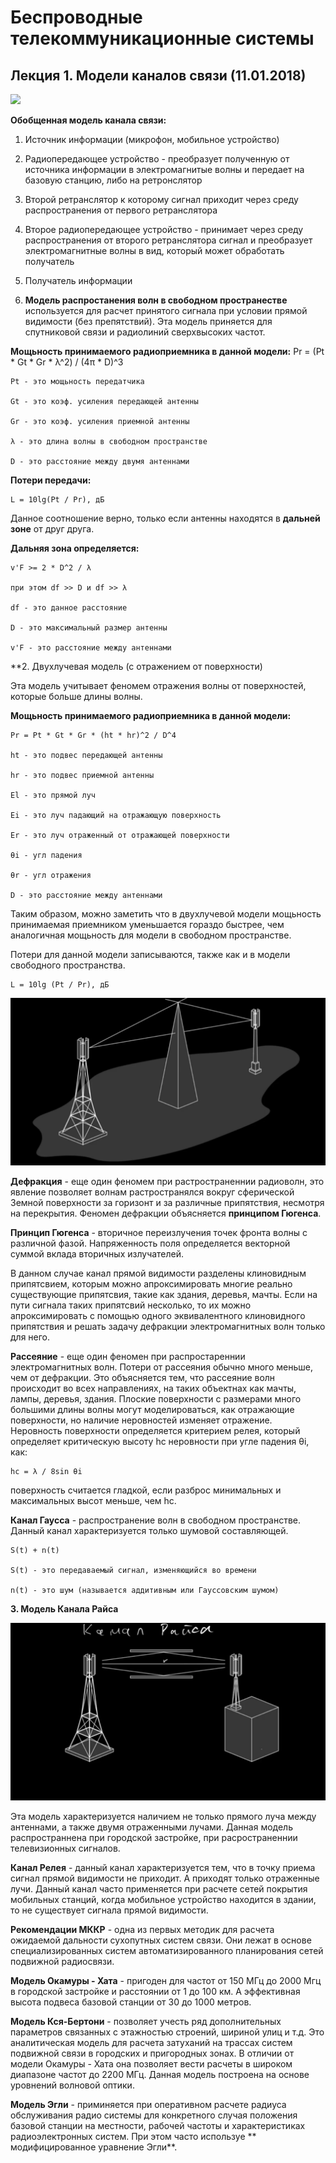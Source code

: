 # Беспроводные телекоммуникационные системы

## Лекция 1. Модели каналов связи (11.01.2018)

![](http://lib.exdat.com/tw_files2/urls_21/132/d-131976/7z-docs/1_html_m39ab73d2.png)

**Обобщенная модель канала связи:**
1. Источник информации (микрофон, мобильное устройство)

2. Радиопередающее устройство - преобразует полученную от источника информации в электромагнитые волны и передает на базовую станцию, либо на ретронслятор

3. Второй ретранслятор к которому сигнал приходит через среду распространения от первого ретранслятора

4. Второе радиопередающее устройство - принимает через среду распространения от второго ретранслятора сигнал и преобразует электромагнитные волны в вид, который может обработать получатель

5. Получатель информации

1. **Модель распростанения волн в свободном пространестве** используется для расчет принятого сигнала при условии прямой видимости (без препятствий). Эта модель приняется для спутниковой связи и радиолиний сверхвысоких частот.

**Мощьность принимаемого радиоприемника в данной модели:**
	Pr = (Pt * Gt * Gr * λ^2) / (4π * D)^3

	Pt - это мощьность передатчика

	Gt - это коэф. усиления передающей антенны

	Gr - это коэф. усиления приемной антенны

	λ - это длина волны в свободном пространстве

	D - это расстояние между двумя антеннами

**Потери передачи:**

	L = 10lg(Pt / Pr), дБ
Данное соотношение верно, только если антенны находятся в **дальней зоне** от друг друга.

**Дальняя зона определяется:**

	v'F >= 2 * D^2 / λ 

	при этом df >> D и df >> λ

	df - это данное расстояние

	D - это максимальный размер антенны

	v'F - это расстояние между антеннами

**2. Двухлучевая модель (с отражением от поверхности)

Эта модель учитывает феномем отражения волны от поверхностей, которые больше длины волны.

**Мощьность принимаемого радиоприемника в данной модели:**
	
	Pr = Pt * Gt * Gr * (ht * hr)^2 / D^4

	ht - это подвес передающей антенны

	hr - это подвес приемной антенны 

	El - это прямой луч

	Ei - это луч падающий на отражающую поверхность

	Er - это луч отраженный от отражающей поверхности

	θi - угл падения

	θr - угл отражения

	D - это расстояние между антеннами

Таким образом, можно заметить что в двухлучевой модели мощьность принимаемая приемником уменьшается гораздо быстрее, чем аналогичная мощьность для модели в свободном пространстве.

Потери для данной модели записываются, также как и в модели свободного пространства.

	L = 10lg (Pt / Pr), дБ

![](3.png)

**Дефракция** - еще один феномем при растространеннии радиоволн, это явление позволяет волнам растространялся вокруг сферической Земной поверхности за горизонт и за различные припятствия, несмотря на перекрытия. Феномен дефракции объясняется **принципом Гюгенса**.

**Принцип Гюгенса** - вторичное переизлучения точек фронта волны с различной фазой. Напряженность поля определяется векторной суммой вклада вторичных излучателей. 

В данном случае канал прямой видимости разделены клиновидным припятсвием, которым можно апроксимировать многие реально существующие припятсвия, такие как здания, деревья, мачты. Если на пути сигнала таких припятсвий несколько, то их можно апроксимировать с помощью одного эквивалентного клиновидного припятствия и решать задачу дефракции электромагнитных волн только для него. 

**Рассеяние** - еще один феномен при распростареннии электромагнитных волн. Потери от рассеяния обычно много меньше, чем от дефракции. Это объясняется тем, что рассеяние волн происходит во всех направлениях, на таких объектнах как мачты, лампы, деревья, здания. Плоские поверхности с размерами много большими длины волны могут моделироваться, как отражающие поверхности, но наличие неровностей изменяет отражение. Неровность поверхности определяется критерием релея, который определяет критическую высоту hc неровности при угле падения θi, как:

	hc = λ / 8sin θi

поверхность считается гладкой, если разброс минимальных и максимальных высот меньше, чем hc.

**Канал Гаусса** - распространение волн в свободном пространстве. Данный канал характеризуется только шумовой составляющей.

	S(t) + n(t)

	S(t) - это передаваемый сигнал, изменяющийся во времени

	n(t) - это шум (называется аддитивным или Гауссовским шумом)

**3. Модель Канала Райса**

![](4.png)

Эта модель характеризуется наличием не только прямого луча между антеннами, а также двумя отраженными лучами. Данная модель распространнена при городской застройке, при расространеннии телевизионных сигналов. 

**Канал Релея** - данный канал характеризуется тем, что в точку приема сигнал прямой видимости не приходит. А приходят только отраженные лучи. Данный канал часто применяется при расчете сетей покрытия мобильных станций, когда мобильное устройство находится в здании, то не существует сигнала прямой видимости.

**Рекомендации МККР** - одна из первых методик для расчета ожидаемой дальности сухопутных систем связи. Они лежат в основе специализированных систем автоматизированного планирования сетей подвижной радиосвязи.

**Модель Окамуры - Хата** - пригоден для частот от 150 МГц до 2000 Мгц в городской застройке и расстоянии от 1 до 100 км. А эффективная высота подвеса базовой станции от 30 до 1000 метров.

**Модель Кся-Бертони** - позволяет учесть ряд дополнительных параметров связанных с этажностью строений, шириной улиц и т.д. Это аналитическая модель для расчета затуханий на трассах систем подвижной связи в городских и пригородных зонах. В отличии от модели Окамуры - Хата она позволяет вести расчеты в широком диапазоне частот до 2200 МГц. Данная модель построена на основе уровнений волновой оптики.

**Модель Эгли** - приминяется при оперативном расчете радиуса обслуживания радио системы для конкретного случая положения базовой станции на местности, рабочей частоты и характеристиках радиоэлектронных систем. При этом часто используе ** модифицированное уравнение Эгли**.